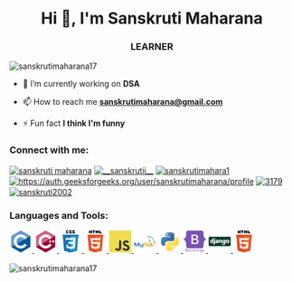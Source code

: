 <h1 align="center">Hi 👋, I'm Sanskruti Maharana</h1>
<h3 align="center">LEARNER</h3>

<p align="left"> <img src="https://komarev.com/ghpvc/?username=sanskrutimaharana17&label=Profile%20views&color=0e75b6&style=flat" alt="sanskrutimaharana17" /> </p>

- 🔭 I’m currently working on **DSA**

- 📫 How to reach me **sanskrutimaharana@gmail.com**

- ⚡ Fun fact **I think I'm funny**

<h3 align="left">Connect with me:</h3>
<p align="left">

<a href="https://linkedin.com/in/sanskruti maharana" target="blank"><img align="center" src="https://raw.githubusercontent.com/rahuldkjain/github-profile-readme-generator/master/src/images/icons/Social/linked-in-alt.svg" alt="sanskruti maharana" height="30" width="40" /></a>
<a href="https://instagram.com/__sanskrutii__" target="blank"><img align="center" src="https://raw.githubusercontent.com/rahuldkjain/github-profile-readme-generator/master/src/images/icons/Social/instagram.svg" alt="__sanskrutii__" height="30" width="40" /></a>
<a href="https://www.hackerrank.com/sanskrutimahara1" target="blank"><img align="center" src="https://raw.githubusercontent.com/rahuldkjain/github-profile-readme-generator/master/src/images/icons/Social/hackerrank.svg" alt="sanskrutimahara1" height="30" width="40" /></a>
<a href="https://auth.geeksforgeeks.org/user/https://auth.geeksforgeeks.org/user/sanskrutimaharana/profile" target="blank"><img align="center" src="https://raw.githubusercontent.com/rahuldkjain/github-profile-readme-generator/master/src/images/icons/Social/geeks-for-geeks.svg" alt="https://auth.geeksforgeeks.org/user/sanskrutimaharana/profile" height="30" width="40" /></a>
<a href="https://discord.gg/3179" target="blank"><img align="center" src="https://raw.githubusercontent.com/rahuldkjain/github-profile-readme-generator/master/src/images/icons/Social/discord.svg" alt="3179" height="30" width="40" /></a>
<a href="https://www.codechef.com/users/sanskruti2002" target="blank"><img align="center" src="https://cdn.jsdelivr.net/npm/simple-icons@3.1.0/icons/codechef.svg" alt="sanskruti2002" height="30" width="40" /></a>  
  
  
  
</p>

<h3 align="left">Languages and Tools:</h3>
<p align="left"> <a href="https://www.cprogramming.com/" target="_blank"> <img src="https://raw.githubusercontent.com/devicons/devicon/master/icons/c/c-original.svg" alt="c" width="40" height="40"/> </a> <a href="https://www.w3schools.com/cpp/" target="_blank"> <img src="https://raw.githubusercontent.com/devicons/devicon/master/icons/cplusplus/cplusplus-original.svg" alt="cplusplus" width="40" height="40"/> </a> <a href="https://www.w3schools.com/css/" target="_blank"> <img src="https://raw.githubusercontent.com/devicons/devicon/master/icons/css3/css3-original-wordmark.svg" alt="css3" width="40" height="40"/> </a> <a href="https://www.w3.org/html/" target="_blank"> <img src="https://raw.githubusercontent.com/devicons/devicon/master/icons/html5/html5-original-wordmark.svg" alt="html5" width="40" height="40"/> </a> <a href="https://developer.mozilla.org/en-US/docs/Web/JavaScript" target="_blank"> <img src="https://raw.githubusercontent.com/devicons/devicon/master/icons/javascript/javascript-original.svg" alt="javascript" width="40" height="40"/> </a> <a href="https://www.mysql.com/" target="_blank"> <img src="https://raw.githubusercontent.com/devicons/devicon/master/icons/mysql/mysql-original-wordmark.svg" alt="mysql" width="40" height="40"/> </a> <a href="https://www.python.org" target="_blank"> <img src="https://raw.githubusercontent.com/devicons/devicon/master/icons/python/python-original.svg" alt="python" width="40" height="40"/> </a>
<a href="https://getbootstrap.com" target="_blank" rel="noreferrer"> <img src="https://raw.githubusercontent.com/devicons/devicon/master/icons/bootstrap/bootstrap-plain-wordmark.svg" alt="bootstrap" width="40" height="40"/> </a>
 <a href="https://www.djangoproject.com/" target="_blank" rel="noreferrer"> <img src="https://raw.githubusercontent.com/devicons/devicon/master/icons/django/django-original.svg" alt="django" width="40" height="40"/> </a> <a href="https://www.w3.org/html/" target="_blank" rel="noreferrer"> <img src="https://raw.githubusercontent.com/devicons/devicon/master/icons/html5/html5-original-wordmark.svg" alt="html5" width="40" height="40"/> </a>  
</p>



<p><img align="center" src="https://github-readme-stats.vercel.app/api/top-langs?username=sanskrutimaharana17&show_icons=true&locale=en&layout=compact" alt="sanskrutimaharana17" /></p>


